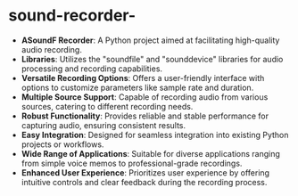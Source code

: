 # sound-recorder-
- **ASoundF Recorder**: A Python project aimed at facilitating high-quality audio recording.
- **Libraries**: Utilizes the "soundfile" and "sounddevice" libraries for audio processing and recording capabilities.
- **Versatile Recording Options**: Offers a user-friendly interface with options to customize parameters like sample rate and duration.
- **Multiple Source Support**: Capable of recording audio from various sources, catering to different recording needs.
- **Robust Functionality**: Provides reliable and stable performance for capturing audio, ensuring consistent results.
- **Easy Integration**: Designed for seamless integration into existing Python projects or workflows.
- **Wide Range of Applications**: Suitable for diverse applications ranging from simple voice memos to professional-grade recordings.
- **Enhanced User Experience**: Prioritizes user experience by offering intuitive controls and clear feedback during the recording process.
